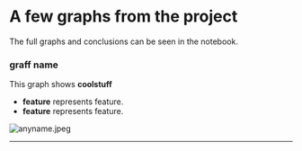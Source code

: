 # A few graphs from the project
The full graphs and conclusions can be seen in the notebook.
### graff name
This graph shows **coolstuff** 
- **feature** represents feature.
- **feature** represents feature.

![anyname.jpeg](imagename.jpeg)

---
